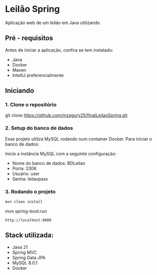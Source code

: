 # Leilão Spring

Aplicação web de um leilão em Java utilizando 

## Pré - requisitos

Antes de iniciar a aplicação, confira se tem instalado:
- Java 
- Docker 
- Maven 
- IntelliJ preferencialmente

## Iniciando

### 1. Clone o repositório

git clone https://github.com/mzagury25/finalLeilaoSpring.git

### 2. Setup do banco de dados

Esse projeto utiliza MySQL rodando num container Docker. Para iniciar o banco de dados:

Inicie a instância MySQL com a seguinte configuração:
- Nome do banco de dados: BDLeilao
- Porta: 3306
- Usuário: user
- Senha: leilaopass

### 3. Rodando o projeto

```bash
mvn clean install
```
mvn spring-boot:run

`http://localhost:8080`


## Stack utilizada:
- Java 21
- Spring MVC
- Spring Data JPA
- MySQL 8.0.1
- Docker
